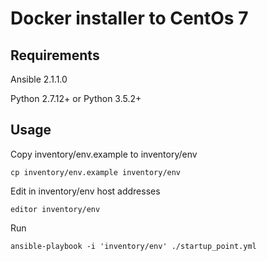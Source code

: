 # Docker installer to CentOs 7
## Requirements

Ansible 2.1.1.0

Python 2.7.12+
or
Python 3.5.2+

## Usage

Copy inventory/env.example to inventory/env

```
cp inventory/env.example inventory/env
```

Edit in inventory/env host addresses

```
editor inventory/env
```

Run

```
ansible-playbook -i 'inventory/env' ./startup_point.yml
```
